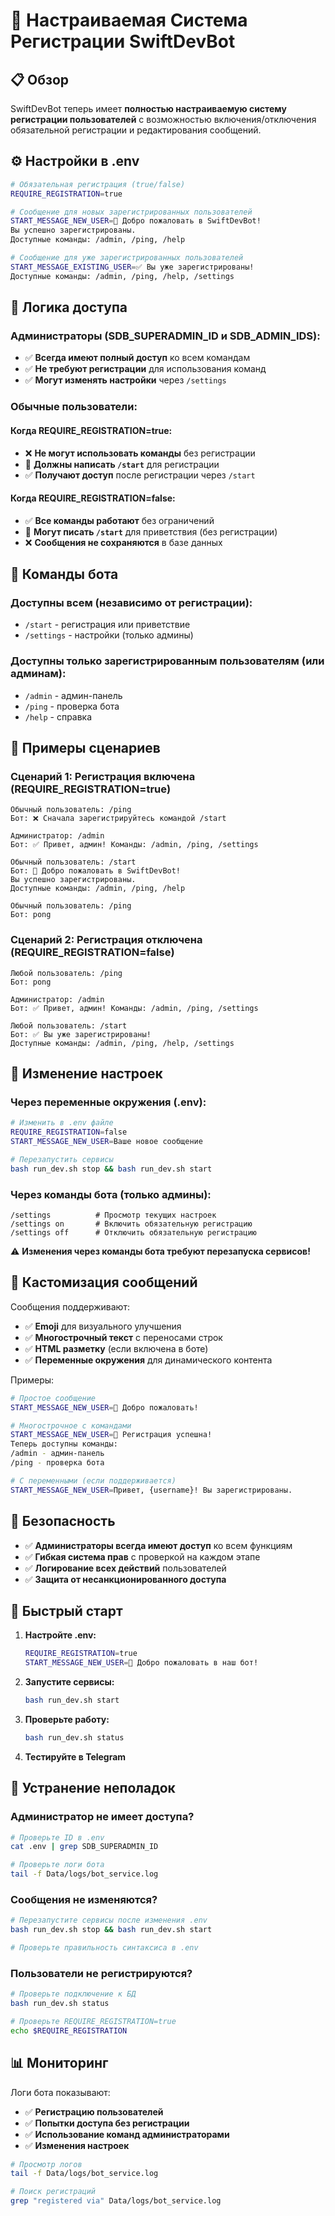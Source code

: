 # 🎯 Настраиваемая Система Регистрации SwiftDevBot

## 📋 Обзор

SwiftDevBot теперь имеет **полностью настраиваемую систему регистрации пользователей** с возможностью включения/отключения обязательной регистрации и редактирования сообщений.

## ⚙️ Настройки в .env

```bash
# Обязательная регистрация (true/false)
REQUIRE_REGISTRATION=true

# Сообщение для новых зарегистрированных пользователей
START_MESSAGE_NEW_USER=🎉 Добро пожаловать в SwiftDevBot!
Вы успешно зарегистрированы.
Доступные команды: /admin, /ping, /help

# Сообщение для уже зарегистрированных пользователей
START_MESSAGE_EXISTING_USER=✅ Вы уже зарегистрированы!
Доступные команды: /admin, /ping, /help, /settings
```

## 🔑 Логика доступа

### Администраторы (SDB_SUPERADMIN_ID и SDB_ADMIN_IDS):
- ✅ **Всегда имеют полный доступ** ко всем командам
- ✅ **Не требуют регистрации** для использования команд
- ✅ **Могут изменять настройки** через `/settings`

### Обычные пользователи:

#### Когда REQUIRE_REGISTRATION=true:
- ❌ **Не могут использовать команды** без регистрации
- 📝 **Должны написать `/start`** для регистрации
- ✅ **Получают доступ** после регистрации через `/start`

#### Когда REQUIRE_REGISTRATION=false:
- ✅ **Все команды работают** без ограничений
- 📝 **Могут писать `/start`** для приветствия (без регистрации)
- ❌ **Сообщения не сохраняются** в базе данных

## 🤖 Команды бота

### Доступны всем (независимо от регистрации):
- `/start` - регистрация или приветствие
- `/settings` - настройки (только админы)

### Доступны только зарегистрированным пользователям (или админам):
- `/admin` - админ-панель
- `/ping` - проверка бота
- `/help` - справка

## 📝 Примеры сценариев

### Сценарий 1: Регистрация включена (REQUIRE_REGISTRATION=true)

```
Обычный пользователь: /ping
Бот: ❌ Сначала зарегистрируйтесь командой /start

Администратор: /admin
Бот: ✅ Привет, админ! Команды: /admin, /ping, /settings

Обычный пользователь: /start
Бот: 🎉 Добро пожаловать в SwiftDevBot!
Вы успешно зарегистрированы.
Доступные команды: /admin, /ping, /help

Обычный пользователь: /ping
Бот: pong
```

### Сценарий 2: Регистрация отключена (REQUIRE_REGISTRATION=false)

```
Любой пользователь: /ping
Бот: pong

Администратор: /admin
Бот: ✅ Привет, админ! Команды: /admin, /ping, /settings

Любой пользователь: /start
Бот: ✅ Вы уже зарегистрированы!
Доступные команды: /admin, /ping, /help, /settings
```

## 🔧 Изменение настроек

### Через переменные окружения (.env):
```bash
# Изменить в .env файле
REQUIRE_REGISTRATION=false
START_MESSAGE_NEW_USER=Ваше новое сообщение

# Перезапустить сервисы
bash run_dev.sh stop && bash run_dev.sh start
```

### Через команды бота (только админы):
```
/settings          # Просмотр текущих настроек
/settings on       # Включить обязательную регистрацию
/settings off      # Отключить обязательную регистрацию
```

⚠️ **Изменения через команды бота требуют перезапуска сервисов!**

## 🎨 Кастомизация сообщений

Сообщения поддерживают:
- ✅ **Emoji** для визуального улучшения
- ✅ **Многострочный текст** с переносами строк
- ✅ **HTML разметку** (если включена в боте)
- ✅ **Переменные окружения** для динамического контента

Примеры:

```bash
# Простое сообщение
START_MESSAGE_NEW_USER=🎉 Добро пожаловать!

# Многострочное с командами
START_MESSAGE_NEW_USER=🎉 Регистрация успешна!
Теперь доступны команды:
/admin - админ-панель
/ping - проверка бота

# С переменными (если поддерживается)
START_MESSAGE_NEW_USER=Привет, {username}! Вы зарегистрированы.
```

## 🔐 Безопасность

- ✅ **Администраторы всегда имеют доступ** ко всем функциям
- ✅ **Гибкая система прав** с проверкой на каждом этапе
- ✅ **Логирование всех действий** пользователей
- ✅ **Защита от несанкционированного доступа**

## 🚀 Быстрый старт

1. **Настройте .env:**
   ```bash
   REQUIRE_REGISTRATION=true
   START_MESSAGE_NEW_USER=🎉 Добро пожаловать в наш бот!
   ```

2. **Запустите сервисы:**
   ```bash
   bash run_dev.sh start
   ```

3. **Проверьте работу:**
   ```bash
   bash run_dev.sh status
   ```

4. **Тестируйте в Telegram**

## 🐛 Устранение неполадок

### Администратор не имеет доступа?
```bash
# Проверьте ID в .env
cat .env | grep SDB_SUPERADMIN_ID

# Проверьте логи бота
tail -f Data/logs/bot_service.log
```

### Сообщения не изменяются?
```bash
# Перезапустите сервисы после изменения .env
bash run_dev.sh stop && bash run_dev.sh start

# Проверьте правильность синтаксиса в .env
```

### Пользователи не регистрируются?
```bash
# Проверьте подключение к БД
bash run_dev.sh status

# Проверьте REQUIRE_REGISTRATION=true
echo $REQUIRE_REGISTRATION
```

## 📊 Мониторинг

Логи бота показывают:
- ✅ **Регистрацию пользователей**
- ✅ **Попытки доступа без регистрации**
- ✅ **Использование команд администраторами**
- ✅ **Изменения настроек**

```bash
# Просмотр логов
tail -f Data/logs/bot_service.log

# Поиск регистраций
grep "registered via" Data/logs/bot_service.log
```

